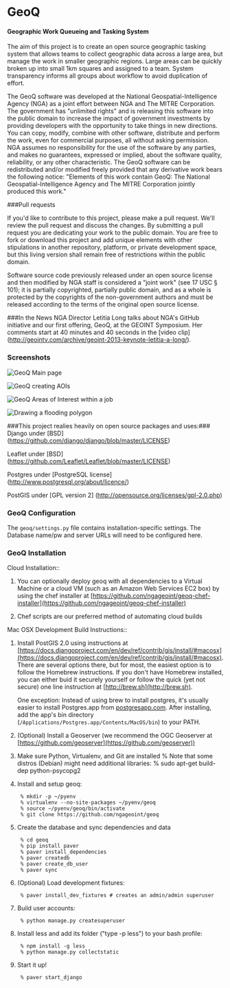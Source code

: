 # GeoQ

#### Geographic Work Queueing and Tasking System ####

The aim of this project is to create an open source geographic tasking system that allows teams to collect geographic data across a large area, but manage the work in smaller geographic regions. Large areas can be quickly broken up into small 1km squares and assigned to a team. System transparency informs all groups about workflow to avoid duplication of effort.  

The GeoQ software was developed at the National Geospatial-Intelligence Agency (NGA) as a joint effort between NGA and The MITRE Corporation. The government has "unlimited rights" and is releasing this software into the public domain to increase the impact of government investments by providing developers with the opportunity to take things in new directions. You can copy, modify, combine with other software, distribute and perform the work, even for commercial purposes, all without asking permission. NGA assumes no responsibility for the use of the software by any parties, and makes no guarantees, expressed or implied, about the software quality, reliability, or any other characteristic. The GeoQ software can be redistributed and/or modified freely provided that any derivative work bears the following notice: "Elements of this work contain GeoQ: The National Geospatial-Intelligence Agency and The MITRE Corporation jointly produced this work."

###Pull requests

If you'd like to contribute to this project, please make a pull request. We'll review the pull request and discuss the changes. By submitting a pull request you are dedicating your work to the public domain. You are free to fork or download this project and add unique elements with other stipulations in another repository, platform, or private development space, but this living version shall remain free of restrictions within the public domain.

Software source code previously released under an open source license and then modified by NGA staff is considered a "joint work" (see 17 USC § 101); it is partially copyrighted, partially public domain, and as a whole is protected by the copyrights of the non-government authors and must be released according to the terms of the original open source license.

###In the News
NGA Director Letitia Long talks about NGA's GitHub initiative and our first offering, GeoQ, at the GEOINT Symposium.  Her comments start at 40 minutes and 40 seconds in the [video clip] (http://geointv.com/archive/geoint-2013-keynote-letitia-a-long/).  

### Screenshots
![GeoQ Main page](https://cloud.githubusercontent.com/assets/147580/2639311/bf4dc520-bec3-11e3-9382-735249740fbc.png)

![GeoQ creating AOIs](https://cloud.githubusercontent.com/assets/147580/2639313/bf51efce-bec3-11e3-9ae0-3bbfb56c8ad1.png)

![GeoQ Areas of Interest within a job](https://cloud.githubusercontent.com/assets/147580/2639312/bf519362-bec3-11e3-8906-134b29f7ddc9.png)

![Drawing a flooding polygon](https://cloud.githubusercontent.com/assets/147580/2639314/bf533bcc-bec3-11e3-8a90-2dcc1cd10956.png)


###This project realies heavily on open source packages and uses:###
Django under [BSD] (https://github.com/django/django/blob/master/LICENSE)

Leaflet under [BSD] (https://github.com/Leaflet/Leaflet/blob/master/LICENSE)

Postgres under [PostgreSQL license] (http://www.postgresql.org/about/licence/)

PostGIS under [GPL version 2] (http://opensource.org/licenses/gpl-2.0.php)


### GeoQ Configuration ###

The ``geoq/settings.py`` file contains installation-specific settings. The Database name/pw and server URLs will need to be configured here.


### GeoQ Installation ###

Cloud Installation::

1. You can optionally deploy geoq with all dependencies to a Virtual Machine or a cloud VM (such as an Amazon Web Services EC2 box) by using the chef installer at [https://github.com/ngageoint/geoq-chef-installer](https://github.com/ngageoint/geoq-chef-installer)

2. Chef scripts are our preferred method of automating cloud builds

Mac OSX Development Build Instructions::

1. Install PostGIS 2.0 using instructions at [https://docs.djangoproject.com/en/dev/ref/contrib/gis/install/#macosx](https://docs.djangoproject.com/en/dev/ref/contrib/gis/install/#macosx). There are several options there, but for most, the easiest option is to follow the Homebrew instructions. If you don't have Homebrew installed, you can either buid it securely yourself or follow the quick (yet not secure) one line instruction at [http://brew.sh](http://brew.sh).

	One exception: Instead of using brew to install postgres, it's usually easier to install Postgres.app from [postgresapp.com](http://postgresapp.com). After installing, add the app's bin directory (``/Applications/Postgres.app/Contents/MacOS/bin``) to your PATH.

2. (Optional) Install a Geoserver (we recommend the OGC Geoserver at [https://github.com/geoserver](https://github.com/geoserver))

3. Make sure Python, Virtualenv, and Git are installed
        % Note that some distros (Debian) might need additional libraries:
        % sudo apt-get build-dep python-psycopg2

4. Install and setup geoq:

        % mkdir -p ~/pyenv
        % virtualenv --no-site-packages ~/pyenv/geoq
        % source ~/pyenv/geoq/bin/activate
        % git clone https://github.com/ngageoint/geoq

5. Create the database and sync dependencies and data

        % cd geoq
        % pip install paver
        % paver install_dependencies
        % paver createdb
        % paver create_db_user
        % paver sync

6. (Optional) Load development fixtures:

        % paver install_dev_fixtures # creates an admin/admin superuser

7. Build user accounts:

        % python manage.py createsuperuser

8. Install less and add its folder ("type -p less") to your bash profile:

        % npm install -g less
	    % python manage.py collectstatic

9. Start it up!

        % paver start_django
        

